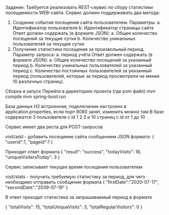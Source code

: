 Задание:
Требуется реализовать REST-сервис по сбору статистики посещаемости WEB-сайта. Сервис должен поддерживать два метода:
1.	Создание события посещения сайта пользователем. Параметры:
a.	Идентификатор пользователя
b.	Идентификатор страницы сайта
Ответ должен содержать (в формате JSON):
a.	Общее количество посещений за текущие сутки
b.	Количество уникальных пользователей за текущие сутки
2.	Получение статистики посещения за произвольный период. Параметр запроса: 
a.	период  учёта 
Ответ должен содержать (в формате JSON):
a.	Общее количество посещений за указанный период
b.	Количество уникальных пользователей за указанный период
c.	Количество постоянных пользователей за указанный период (пользователей, которые за период просмотрели не менее 10 различных страниц).

Сборка и запуск
Перейти в директорию проекта (где pom файл)
mvn compile
mvn spring-boot:run

База данных H2 встроенная, подключение настроено в application.properties, если порт 8080 занят, изменить можно там
В базе содержатся 3 пользователя с id 1 2 3 и 10 страниц с id от 1 до 10

Сервис имеет два реста для POST-запросов

visit/add - добавить посещение сайта сообщением JSON формата:
{
"userid":1,
"pageid":1
}

Приходит ответ формата 
{
    "result": "success",
    "todayVisits": 18,
    "uniqueVisitersToday": 3
}

Сервис записывает текущее время посещения пользователем

visit/stats - получить требуемую статистику за период, для чего необходимо отправить сообщение формата 
{
"firstDate":"2020-07-17",
"secondDate":"2039-07-19"
}

В ответ приходит статистика за запрашиваемый период в формате

{
    "totalVisits": 15,
    "totalUniqueVisits": 3,
    "totalRegularVisitors": 0
}
